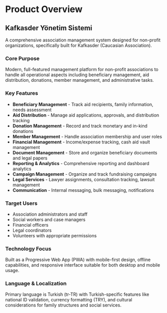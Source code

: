 # Product Overview

## Kafkasder Yönetim Sistemi

A comprehensive association management system designed for non-profit organizations, specifically built for Kafkasder (Caucasian Association).

### Core Purpose
Modern, full-featured management platform for non-profit associations to handle all operational aspects including beneficiary management, aid distribution, donations, member management, and administrative tasks.

### Key Features
- **Beneficiary Management** - Track aid recipients, family information, needs assessment
- **Aid Distribution** - Manage aid applications, approvals, and distribution tracking
- **Donation Management** - Record and track monetary and in-kind donations
- **Member Management** - Handle association membership and user roles
- **Financial Management** - Income/expense tracking, cash aid vault management
- **Document Management** - Store and organize beneficiary documents and legal papers
- **Reporting & Analytics** - Comprehensive reporting and dashboard analytics
- **Campaign Management** - Organize and track fundraising campaigns
- **Legal Services** - Lawyer assignments, consultation tracking, lawsuit management
- **Communication** - Internal messaging, bulk messaging, notifications

### Target Users
- Association administrators and staff
- Social workers and case managers
- Financial officers
- Legal coordinators
- Volunteers with appropriate permissions

### Technology Focus
Built as a Progressive Web App (PWA) with mobile-first design, offline capabilities, and responsive interface suitable for both desktop and mobile usage.

### Language & Localization
Primary language is Turkish (tr-TR) with Turkish-specific features like national ID validation, currency formatting (TRY), and cultural considerations for family structures and social services.